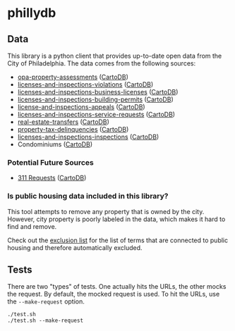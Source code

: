 # phillydb

## Data

<p>This library is a python client that provides up-to-date open data from the City of Philadelphia. The data comes from the following sources:</p>
<ul>
<li><a target='_blank' href='https://www.opendataphilly.org/dataset/opa-property-assessments'>opa-property-assessments</a> (<a target='_blank' href='https://cityofphiladelphia.github.io/carto-api-explorer/#opa_properties_public'>CartoDB</a>)</li>
<li><a target='_blank' href='https://www.opendataphilly.org/dataset/licenses-and-inspections-violations'>licenses-and-inspections-violations</a> (<a target='_blank' href='https://cityofphiladelphia.github.io/carto-api-explorer/#violations'>CartoDB</a>)</li>
<li><a target='_blank' href='https://www.opendataphilly.org/dataset/licenses-and-inspections-business-licenses'>licenses-and-inspections-business-licenses</a> (<a target='_blank' href='https://cityofphiladelphia.github.io/carto-api-explorer/#business_licenses'>CartoDB</a>)</li>
<li><a target='_blank' href='https://www.opendataphilly.org/dataset/licenses-and-inspections-building-permits'>licenses-and-inspections-building-permits</a> (<a target='_blank' href='https://cityofphiladelphia.github.io/carto-api-explorer/#permits'>CartoDB</a>)</li>
<li><a target='_blank' href='https://www.opendataphilly.org/dataset/license-and-inspections-appeals'>license-and-inspections-appeals</a> (<a target='_blank' href='https://cityofphiladelphia.github.io/carto-api-explorer/#appeals'>CartoDB</a>)</li>
<li><a target='_blank' href='https://www.opendataphilly.org/dataset/licenses-and-inspections-service-requests'>licenses-and-inspections-service-requests</a> (<a target='_blank' href='https://cityofphiladelphia.github.io/carto-api-explorer/#complaints'>CartoDB</a>)</li>
<li><a target='_blank' href='https://www.opendataphilly.org/dataset/real-estate-transfers'>real-estate-transfers</a> (<a target='_blank' href='https://cityofphiladelphia.github.io/carto-api-explorer/#RTT_SUMMARY'>CartoDB</a>)</li>
<li><a target='_blank' href='https://www.opendataphilly.org/dataset/property-tax-delinquencies'>property-tax-delinquencies</a> (<a target='_blank' href='https://cityofphiladelphia.github.io/carto-api-explorer/#real_estate_tax_delinquencies'>CartoDB</a>)</li>
<li><a target='_blank' href='https://www.opendataphilly.org/dataset/licenses-and-inspections-inspections'>licenses-and-inspections-inspections</a> (<a target='_blank' href='https://cityofphiladelphia.github.io/carto-api-explorer/#case_investigations'>CartoDB</a>)</li>
<li>Condominiums (<a target='_blank' href='https://cityofphiladelphia.github.io/carto-api-explorer/#condominium'>CartoDB</a>)</li>
</ul>

### Potential Future Sources
<ul>
<li><a target='_blank' href='https://www.opendataphilly.org/dataset/311-service-and-information-requests'>311 Requests</a> (<a target='_blank' href='https://cityofphiladelphia.github.io/carto-api-explorer/#public_cases_fc'>CartoDB</a>)</li>
</ul>

### Is public housing data included in this library?

This tool attempts to remove any property that is owned by the city.
However, city property is poorly labeled in the data, which makes it hard to find and remove.

Check out the [exclusion list](https://github.com/ssuffian/phillydb/blob/main/phillydb/exclusion_filters.py) for the list of terms that are connected to public housing and therefore automatically excluded.

## Tests
There are two "types" of tests. One actually hits the URLs, the other mocks the request. By default, the mocked request is used. To hit the URLs, use the `--make-request` option.
```
./test.sh
./test.sh --make-request
```
